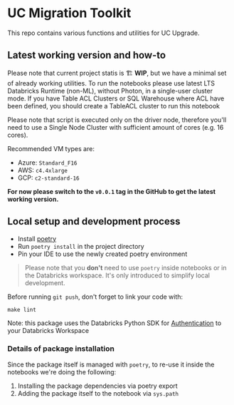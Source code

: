 # UC Migration Toolkit

This repo contains various functions and utilities for UC Upgrade.


## Latest working version and how-to

Please note that current project statis is 🏗️ **WIP**, but we have a minimal set of already working utilities.
To run the notebooks please use latest LTS Databricks Runtime (non-ML), without Photon, in a single-user cluster mode.
If you have Table ACL Clusters or SQL Warehouse where ACL have been defined, you should create a TableACL cluster to run this notebook

Please note that script is executed only on the driver node, therefore you'll need to use a Single Node Cluster with sufficient amount of cores (e.g. 16 cores).

Recommended VM types are:

- Azure: `Standard_F16`
- AWS: `c4.4xlarge`
- GCP: `c2-standard-16`

**For now please switch to the `v0.0.1` tag in the GitHub to get the latest working version.**


## Local setup and development process

- Install [poetry](https://python-poetry.org/)
- Run `poetry install` in the project directory
- Pin your IDE to use the newly created poetry environment

> Please note that you **don't** need to use `poetry` inside notebooks or in the Databricks workspace.
> It's only introduced to simplify local development.

Before running `git push`, don't forget to link your code with:

```shell
make lint
```


Note: this package uses the Databricks Python SDK for [Authentication](https://github.com/databricks/databricks-sdk-py#authentication) to your Databricks Workspace

### Details of package installation

Since the package itself is managed with `poetry`, to re-use it inside the notebooks we're doing the following:

1. Installing the package dependencies via poetry export
2. Adding the package itself to the notebook via `sys.path`

